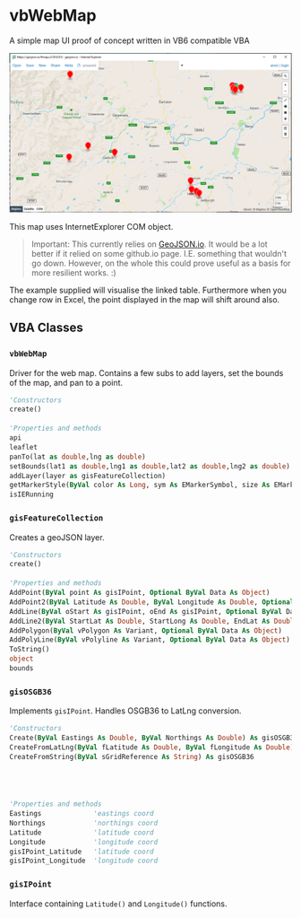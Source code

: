 # vbWebMap

A simple map UI proof of concept written in VB6 compatible VBA

![example](docs/ReadmeImage.png)

This map uses InternetExplorer COM object.

> Important: This currently relies on [GeoJSON.io](http://GeoJSON.io). It would be a lot better if it relied on some github.io page. I.E. something that wouldn't go down. However, on the whole this could prove useful as a basis for more resilient works. :)

The example supplied will visualise the linked table. Furthermore when you change row in Excel, the point displayed in the map will shift around also.


## VBA Classes

### `vbWebMap`

Driver for the web map. Contains a few subs to add layers, set the bounds of the map, and pan to a point.

```vb
'Constructors
create()

'Properties and methods
api                                                                            'entry point to window.api
leaflet                                                                        'entry point to window.L
panTo(lat as double,lng as double)                                             'pan to a point
setBounds(lat1 as double,lng1 as double,lat2 as double,lng2 as double)         'sets the bounds of the webmap to a rect
addLayer(layer as gisFeatureCollection)                                        'sets the active layer
getMarkerStyle(ByVal color As Long, sym As EMarkerSymbol, size As EMarkerSize) 'helper for styling markers
isIERunning                                                                    'property to test whether IE is running or not
```

### `gisFeatureCollection`

Creates a geoJSON layer.

```vb
'Constructors
create()
 
'Properties and methods
AddPoint(ByVal point As gisIPoint, Optional ByVal Data As Object)                                                           'Add a point to the collection. Optionally include data.
AddPoint2(ByVal Latitude As Double, ByVal Longitude As Double, Optional ByVal Data As Object)                               'Add a point to the collection. Optionally include data.
AddLine(ByVal oStart As gisIPoint, oEnd As gisIPoint, Optional ByVal Data As Object)                                        'Add a line to the collection. Optionally include data.
AddLine2(ByVal StartLat As Double, StartLong As Double, EndLat As Double, EndLong As Double, Optional ByVal Data As Object) 'Add a line to the collection. Optionally include data.
AddPolygon(ByVal vPolygon As Variant, Optional ByVal Data As Object)                                                        'Add a polygon to the collection. Optionally include data.
AddPolyLine(ByVal vPolyline As Variant, Optional ByVal Data As Object)                                                      'Add a line to the collection. Optionally include data.
ToString()                                                                                                                  'returns the layer as geoJSON
object                                                                                                                      'obtain the object itself (not really used)
bounds                                                                                                                      'obtain bounding rect as array
```

### `gisOSGB36`

Implements `gisIPoint`. Handles OSGB36 to LatLng conversion.

```vb
'Constructors
Create(ByVal Eastings As Double, ByVal Northings As Double) As gisOSGB36             'Creates point from eastings and northings
CreateFromLatLng(ByVal fLatitude As Double, ByVal fLongitude As Double) As gisOSGB36 'Creates point from latitude and longitude (can convert to Eastings Northings this way)
CreateFromString(ByVal sGridReference As String) As gisOSGB36                        'Creates point from string. Numerous formats are allowed including:
                                                                                     '  123456-123456
                                                                                     '  SK123456
                                                                                     '  SK1234567890

'Properties and methods
Eastings             'eastings coord
Northings            'northings coord
Latitude             'latitude coord
Longitude            'longitude coord
gisIPoint_Latitude   'latitude coord
gisIPoint_Longitude  'longitude coord
```

### `gisIPoint`

Interface containing `Latitude()` and `Longitude()` functions.
